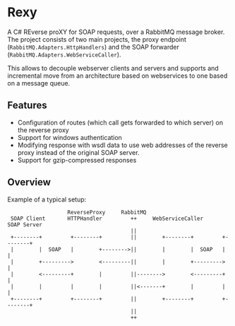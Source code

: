 # Rexy
A C# REverse proXY for SOAP requests, over a RabbitMQ message broker. The 
project consists of two main projects, the proxy endpoint 
(`RabbitMQ.Adapters.HttpHandlers`) and the SOAP forwarder 
(`RabbitMQ.Adapters.WebServiceCaller`).

This allows to decouple webserver clients and servers and supports and 
incremental move from an architecture based on webservices to one based on a 
message queue.

## Features
  * Configuration of routes (which call gets forwarded to which server) on the reverse proxy
  * Support for windows authentication
  * Modifying response with wsdl data to use web addresses of the reverse proxy instead of the original SOAP server.
  * Support for gzip-compressed responses

## Overview
Example of a typical setup:
```
                   ReverseProxy     RabbitMQ                                   
 SOAP Client       HTTPHandler         ++     WebServiceCaller      SOAP Server
                                       ||                                      
 +--------+         +--------+         ||        +--------+         +--------+ 
 |        |  SOAP   |        +-------->||        |        |  SOAP   |        | 
 |        +--------->        <---------||        |        +--------->        | 
 |        <---------+        |         ||-------->        <---------+        | 
 |        |         |        |         ||<-------+        |         |        | 
 +--------+         +--------+         ||        +--------+         +--------+ 
                                       ||                                      
                                       ++                                      
```

